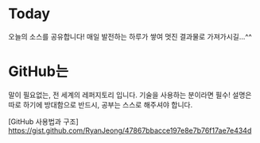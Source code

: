 # Today
오늘의 소스를 공유합니다! 매일 발전하는 하루가 쌓여 멋진 결과물로 가져가시길...^^

# GitHub는
말이 필요없는, 전 세계의 레퍼지토리 입니다.
기술을 사용하는 분이라면 필수! 설명은 따로 하기에 방대함으로 
반드시, 공부는 스스로 해주셔야 합니다.

[GitHub 사용법과 구조]
https://gist.github.com/RyanJeong/47867bbacce197e8e7b76f17ae7e434d
